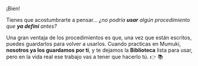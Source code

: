 ¡Bien!

Tienes que acostumbrarte a pensar... _¿no podría **usar** algún procedimiento que **ya definí** antes?_

Una gran ventaja de los procedimientos es que, una vez que están escritos, puedes guardarlos para volver a usarlos. Cuando practicas en Mumuki, **nosotros ya los guardamos por ti**, y te dejamos la **Biblioteca** lista para usar, pero en la vida real ese trabajo vas a tener que hacerlo tú.  :point_right: :books: